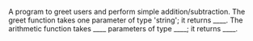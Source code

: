 A program to greet users and perform simple addition/subtraction. The greet function takes one parameter of type 'string'; it returns ____. The arithmetic function takes ____ parameters of type ____; it returns ____.
